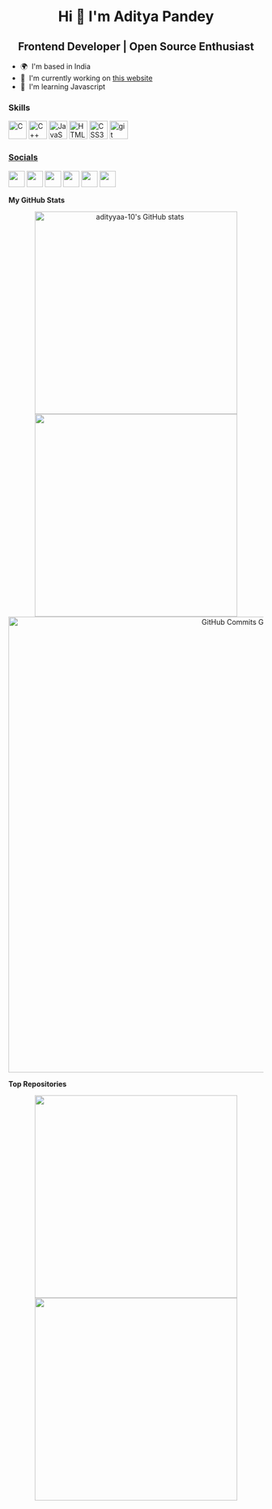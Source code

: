 <h1 align="center">Hi 👋 I'm Aditya Pandey</h1>


<h2 align="center">Frontend Developer | Open Source Enthusiast</h2>


* 🌍  I'm based in India
* 🚀  I'm currently working on [this website](https://naruto-characters-quotes.netlify.app/)
* 🧠  I'm learning Javascript

### Skills

<p align="left">
<a href="https://docs.microsoft.com/en-us/cpp/?view=msvc-170" target="_blank" rel="noreferrer"><img src="https://raw.githubusercontent.com/danielcranney/readme-generator/main/public/icons/skills/c-colored.svg" width="36" height="36" alt="C" /></a>
<a href="https://docs.microsoft.com/en-us/cpp/?view=msvc-170" target="_blank" rel="noreferrer"><img src="https://raw.githubusercontent.com/danielcranney/readme-generator/main/public/icons/skills/cplusplus-colored.svg" width="36" height="36" alt="C++" /></a>
<a href="https://developer.mozilla.org/en-US/docs/Web/JavaScript" target="_blank" rel="noreferrer"><img src="https://raw.githubusercontent.com/danielcranney/readme-generator/main/public/icons/skills/javascript-colored.svg" width="36" height="36" alt="JavaScript" /></a>
<a href="https://developer.mozilla.org/en-US/docs/Glossary/HTML5" target="_blank" rel="noreferrer"><img src="https://raw.githubusercontent.com/danielcranney/readme-generator/main/public/icons/skills/html5-colored.svg" width="36" height="36" alt="HTML5" /></a>
<a href="https://www.w3.org/TR/CSS/#css" target="_blank" rel="noreferrer"><img src="https://raw.githubusercontent.com/danielcranney/readme-generator/main/public/icons/skills/css3-colored.svg" width="36" height="36" alt="CSS3" /></a>
<a href="https://git-scm.com/" target="_blank" rel="noreferrer"> <img src="https://www.vectorlogo.zone/logos/git-scm/git-scm-icon.svg" alt="git" width="36" height="36"/> </a> <a href="https://www.w3.org/html/" target="_blank" rel="noreferrer"> 
</p>



### Socials

<p align="left"> <a href="https://www.dev.to/adityyaa10" target="_blank" rel="noreferrer"><img src="https://raw.githubusercontent.com/danielcranney/readme-generator/main/public/icons/socials/devdotto.svg" width="32" height="32" /></a> <a href="https://www.github.com/adityyaa-10" target="_blank" rel="noreferrer"><img src="https://raw.githubusercontent.com/danielcranney/readme-generator/main/public/icons/socials/github.svg" width="32" height="32" /></a> <a href="http://www.instagram.com/adityyaa_10" target="_blank" rel="noreferrer"><img src="https://raw.githubusercontent.com/danielcranney/readme-generator/main/public/icons/socials/instagram.svg" width="32" height="32" /></a> <a href="https://www.linkedin.com/in/adityyaa10" target="_blank" rel="noreferrer"><img src="https://raw.githubusercontent.com/danielcranney/readme-generator/main/public/icons/socials/linkedin.svg" width="32" height="32" /></a> <a href="https://www.stackoverflow.com/users/19778067" target="_blank" rel="noreferrer"><img src="https://raw.githubusercontent.com/danielcranney/readme-generator/main/public/icons/socials/stackoverflow.svg" width="32" height="32" /></a> <a href="https://www.twitter.com/adityyaa_10" target="_blank" rel="noreferrer"><img src="https://raw.githubusercontent.com/danielcranney/readme-generator/main/public/icons/socials/twitter.svg" width="32" height="32" /></a></p>



<b>My GitHub Stats</b>
<p align="center">
<img width="400px" src="https://github-readme-stats.vercel.app/api?username=adityyaa-10&show_icons=true&hide=&count_private=true&title_color=ef4444&text_color=ffffff&icon_color=ef4444&hide_border=true&bg_color=00000000&show_icons=true" alt="adityyaa-10's GitHub stats" />
<img width="400px" src="https://github-readme-streak-stats.herokuapp.com/?user=adityyaa-10&stroke=ffffff&background=00000000&ring=ef4444&fire=ef4444&currStreakNum=ffffff&currStreakLabel=ef4444&sideNums=ffffff&sideLabels=ffffff&dates=ffffff&hide_border=true" /></a>



<img width="900px" src="https://activity-graph.herokuapp.com/graph?username=adityyaa-10&bg_color=00000000&color=ffffff&line=ef4444&point=ffffff&area_color=181824&area=true&hide_border=true&custom_title=GitHub%20Commits%20Graph" alt="GitHub Commits Graph" />



</p>



<b>Top Repositories</b>

<div width="100%" align="center"><a href="https://github.com/adityyaa-10/Quotes-In-Naruto" align="left"><img align="center" width="400px" src="https://github-readme-stats.vercel.app/api/pin/?username=adityyaa-10&repo=Quotes-In-Naruto&title_color=ef4444&text_color=ffffff&icon_color=ef4444&bg_color=00000000&hide_border=true&locale=en" /></a><a href="https://github.com/adityyaa-10/Dummy-Gym-Website" align="right"><img align="center" width="400px" src="https://github-readme-stats.vercel.app/api/pin/?username=adityyaa-10&repo=Dummy-Gym-Website&title_color=ef4444&text_color=ffffff&icon_color=ef4444&bg_color=00000000&hide_border=true&locale=en" /></a></div>
